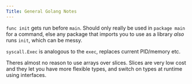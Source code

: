 ```yaml
---
Title: General Golang Notes
---
```


`func init` gets run before `main`. Should only really be used in `package main` for a command, else any package that imports you to use as a library _also_ runs `init`, which can be messy.

`syscall.Exec` is analogous to the `exec`, replaces current PID/memory etc.

Theres almost no reason to use arrays over slices. Slices are very low cost and they let you have more flexible types, and switch on types at runtime using interfaces.
